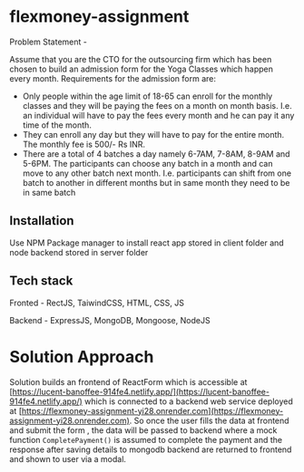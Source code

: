 # flexmoney-assignment

Problem Statement - 

Assume that you are the CTO for the outsourcing firm which has been chosen to build an admission form for the Yoga Classes which happen every month.
Requirements for the admission form are:
- Only people within the age limit of 18-65 can enroll for the monthly classes and they will be paying the fees on a month on month basis. I.e. an individual will have to pay the fees every month and he can pay it any time of the month.
- They can enroll any day but they will have to pay for the entire month. The monthly fee is 500/- Rs INR.
- There are a total of 4 batches a day namely 6-7AM, 7-8AM, 8-9AM and 5-6PM. The participants can choose any batch in a month and can move to any other batch next month. I.e. participants can shift from one batch to another in different months but in same month they need to be in same batch

## Installation

Use NPM Package manager to install react app stored in client folder and node backend stored in server folder

## Tech stack

Fronted - RectJS, TaiwindCSS, HTML, CSS, JS

Backend - ExpressJS, MongoDB, Mongoose, NodeJS

# Solution Approach
Solution builds an frontend of ReactForm which is accessible at [https://lucent-banoffee-914fe4.netlify.app/](https://lucent-banoffee-914fe4.netlify.app/) which is connected to a backend web service deployed at [https://flexmoney-assignment-yi28.onrender.com](https://flexmoney-assignment-yi28.onrender.com).
So once the user fills the data at frontend and submit the form , the data will be passed to backend where a mock function `CompletePayment()` is assumed to complete the payment and the response after saving details to mongodb backend are returned to frontend and shown to user via a modal.
